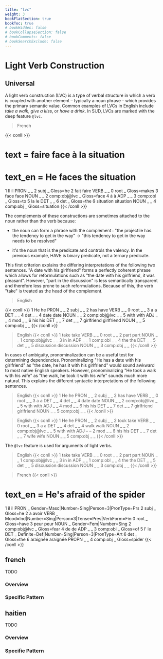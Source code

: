 ```yaml
---
title: "lvc"
weight: 3
bookFlatSection: true
bookToc: true
# bookHidden: false
# bookCollapseSection: false
# bookComments: false
# bookSearchExclude: false
---
```

# Light Verb Construction 

## Universal 

A light verb construction (LVC) is a type of verbal structure in which a verb is coupled with another element – typically a noun phrase – which provides the primary semantic value. Common examples of LVCs in English include *take a walk*, *give a kiss*, or *have a drink*. In SUD, LVCs are marked with the deep feature `@lvc`.

  
> French 

{{< conll >}}
# text = faire face à la situation
# text_en = He faces the situation
1	Il	il	PRON	_	_	2	subj	_	Gloss=he
2	fait	faire	VERB	_	_	0	root	_	Gloss=makes
3	face	face	NOUN	_	_	2	comp:obj@lvc	_	Gloss=face
4	à	à	ADP	_	_	3	comp:obl	_	Gloss=to
5	la	le	DET	_	_	6	det	_	Gloss=the
6	situation	situation	NOUN	_	_	4	comp:obj	_	Gloss=situation
{{< /conll >}}


The complements of these constructions are sometimes attached to the noun rather than the verb because:

* the noun can form a phrase with the complement : "the projectile has the tendency to get in the way" -> "this tendency to get in the way needs to be resolved"

* it's the noun that is the predicate and controls the valency. In the previous example, HAVE is binary predicate, not a ternary predicate.

  

This first criterion explains the differing interpretations of the following two sentences. "A date with his girlfriend" forms a perfectly coherent phrase which allows for reformulations such as "the date with his girlfriend, it was pleasant". However, "part in the discussion" is less semantically transparent and therefore less prone to such reformulations. Because of this, the verb "take" is treated as the head of the complement.

> English 

{{< conll >}}
1	He	he	PRON	_	_	2	subj	_	_
2	has	have	VERB	_	_	0	root	_	_
3	a	a	DET	_	_	4	det	_	_
4	date	date	NOUN	_	_	2	comp:obj@lvc	_	_
5	with	with	ADJ	_	_	4	mod	_	_
6	his	his	DET	_	_	7	det	_	_
7	girlfriend	girlfriend	NOUN	_	_	5	comp:obj	_	_
{{< /conll >}}

> English 
{{< conll >}}
1	take	take	VERB	_	_	0	root	_	_
2	part	part	NOUN	_	_	1	comp:obj@lvc	_	_
3	in	in	ADP	_	_	1	comp:obl	_	_
4	the	the	DET	_	_	5	det	_	_
5	discussion	discussion	NOUN	_	_	3	comp:obj	_	_
{{< /conll >}}
  
  

In cases of ambiguity, pronominalization can be a useful test for determining dependencies. Pronominalizing "He has a date with his girlfriend" as "the date, he has it with his girlfriend" would sound awkward to most native English speakers. However, pronominalizing "He took a walk with his wife" as "the walk, he took it with his wife" sounds much more natural. This explains the different syntactic interpretations of the following sentences.

  
> English
{{< conll >}}
1	He	he	PRON	_	_	2	subj	_	_
2	has	have	VERB	_	_	0	root	_	_
3	a	a	DET	_	_	4	det	_	_
4	date	date	NOUN	_	_	2	comp:obj@lvc	_	_
5	with	with	ADJ	_	_	4	mod	_	_
6	his	his	DET	_	_	7	det	_	_
7	girlfriend	girlfriend	NOUN	_	_	5	comp:obj	_	_
{{< /conll >}}

> English
{{< conll >}}
1	He	he	PRON	_	_	2	subj	_	_
2	took	take	VERB	_	_	0	root	_	_
3	a	a	DET	_	_	4	det	_	_
4	walk	walk	NOUN	_	_	2	comp:obj@lvc	_	_
5	with	with	ADJ	–	–	2	mod	_	_
6	his	his	DET	_	_	7	det	_	_
7	wife	wife	NOUN	_	_	5	comp:obj	_	_
{{< /conll >}}

The `@lvc` feature is used for arguments of light verbs.

  
> English
{{< conll >}}
1	take	take	VERB	_	_	0	root	_	_
2	part	part	NOUN	_	_	1	comp:obj@lvc	_	_
3	in	in	ADP	_	_	1	comp:obl	_	_
4	the	the	DET	_	_	5	det	_	_
5	discussion	discussion	NOUN	_	_	3	comp:obj	_	_
{{< /conll >}}

> French
{{< conll >}}

# text_en = He's afraid of the spider
1	il	il	PRON	_	Gender=Masc|Number=Sing|Person=3|PronType=Prs	2	subj	_	Gloss=he
2	a	avoir	VERB	_	Mood=Ind|Number=Sing|Person=3|Tense=Pres|VerbForm=Fin	0	root	_	Gloss=have
3	peur	peur	NOUN	_	Gender=Fem|Number=Sing	2	comp:obj@lvc	_	Gloss=fear
4	de	de	ADP	_	_	3	comp:obl	_	Gloss=of
5	l'	le	DET	_	Definite=Def|Number=Sing|Person=3|PronType=Art	6	det	_	Gloss=the
6	araignée	araignée	PROPN	_	_	4	comp:obj	_	Gloss=spider
{{< /conll >}}


## french

TODO
### Overview

### Specific Pattern




## haitien

TODO
### Overview

### Specific Pattern



